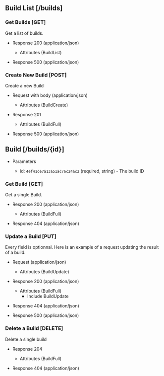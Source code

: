 ## Build List [/builds]

### Get Builds [GET]
Get a list of builds.

+ Response 200 (application/json)

    + Attributes (BuildList)

+ Response 500 (application/json)

### Create New Build [POST]
Create a new Build

+ Request with body (application/json)

    + Attributes (BuildCreate)

+ Response 201

    + Attributes (BuildFull)

+ Response 500 (application/json)


## Build [/builds/{id}]

+ Parameters

    + id: `4ef41ce7a13a51ac76c24ac2` (required, string) - The build ID

### Get Build [GET]
Get a single Build.

+ Response 200 (application/json)

    + Attributes (BuildFull)

+ Response 404 (application/json)

### Update a Build [PUT]
Every field is optionnal. Here is an example of a request updating the result of a build.

+ Request (application/json)

    + Attributes (BuildUpdate)

+ Response 200 (application/json)

    + Attributes (BuildFull)
        + Include BuildUpdate

+ Response 404 (application/json)

+ Response 500 (application/json)


### Delete a Build [DELETE]
Delete a single build

+ Response 204

    + Attributes (BuildFull)

+ Response 404 (application/json)
